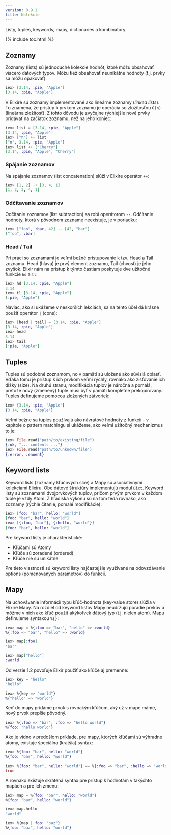 ```yaml
---
version: 0.9.1
title: Kolekcie
---
```



Listy, tuples, keywords, mapy, dictionaries a kombinátory.

{% include toc.html %}

## Zoznamy

Zoznamy (lists) sú jednoduché kolekcie hodnôt, ktoré môžu obsahovať viacero dátových typov. Môžu tiež obsahovať neunikátne hodnoty (t.j. prvky sa môžu opakovať):

```elixir
iex> [3.14, :pie, "Apple"]
[3.14, :pie, "Apple"]
```

V Elixire sú zoznamy implementované ako lineárne zoznamy (*linked lists*). To znamená, že prístup k prvkom zoznamu je operácia so zložitosťou `O(n)` (lineárna zložitosť). Z tohto dôvodu je zvyčajne rýchlejšie nové prvky pridávať na začiatok zoznamu, než na jeho koniec:

```elixir
iex> list = [3.14, :pie, "Apple"]
[3.14, :pie, "Apple"]
iex> ["π"] ++ list
["π", 3.14, :pie, "Apple"]
iex> list ++ ["Cherry"]
[3.14, :pie, "Apple", "Cherry"]
```


### Spájanie zoznamov

Na spájanie zoznamov (list concatenation) slúži v Elixire operátor `++`:

```elixir
iex> [1, 2] ++ [3, 4, 1]
[1, 2, 3, 4, 1]
```

### Odčítavanie zoznamov

Odčítanie zoznamov (list subtraction) sa robí operátorom `--`. Odčítanie hodnoty, ktorá v pôvodnom zozname neexistuje, je v poriadku:

```elixir
iex> ["foo", :bar, 42] -- [42, "bar"]
["foo", :bar]
```

### Head / Tail

Pri práci so zoznamami je veľmi bežné pristupovanie k tzv. Head a Tail zoznamu. Head (hlava) je prvý element zoznamu, Tail (chvost) je jeho zvyšok. Elixir nám na prístup k týmto častiam poskytuje dve užitočné funkcie `hd` a `tl`:

```elixir
iex> hd [3.14, :pie, "Apple"]
3.14
iex> tl [3.14, :pie, "Apple"]
[:pie, "Apple"]
```

Naviac, ako si ukážeme v neskorších lekciách, sa na tento účel dá krásne použiť operátor `|` (cons):

```elixir
iex> [head | tail] = [3.14, :pie, "Apple"]
[3.14, :pie, "Apple"]
iex> head
3.14
iex> tail
[:pie, "Apple"]
```

## Tuples

Tuples sú podobné zoznamom, no v pamäti sú uložené ako súvislá oblasť. Vďaka tomu je prístup k ich prvkom veľmi rýchly, rovnako ako zisťovanie ich dĺžky (size). Na druhú stranu, modifikácia tuplov je náročná a pomalá, pretože nový (zmenený) tuple musí byť v pamäti kompletne prekopírovaný. Tuples definujeme pomocou zložených zátvoriek:

```elixir
iex> {3.14, :pie, "Apple"}
{3.14, :pie, "Apple"}
```

Veľmi bežne sa tuples používajú ako návratové hodnoty z funkcií - v kapitole o pattern matchingu si ukážeme, ako veľmi užitočný mechanizmus to je:

```elixir
iex> File.read("path/to/existing/file")
{:ok, "... contents ..."}
iex> File.read("path/to/unknown/file")
{:error, :enoent}
```

## Keyword lists

Keyword lists (zoznamy kľúčových slov) a Mapy sú asociatívnymi kolekciami Elixiru. Obe dátové štruktúry implementujú modul `Dict`. Keyword listy sú zoznamami dvojprvkových tuplov, pričom prvým prvkom v každom tuple je vždy Atom. Z hľadiska výkonu sú na tom teda rovnako, ako zoznamy (rýchle čítanie, pomalé modifikácie):

```elixir
iex> [foo: "bar", hello: "world"]
[foo: "bar", hello: "world"]
iex> [{:foo, "bar"}, {:hello, "world"}]
[foo: "bar", hello: "world"]
```

Pre keyword listy je charakteristické:

+ Kľúčami sú Atomy
+ Kľúče sú zoradené (ordered)
+ Kľúče nie sú unikátne

Pre tieto vlastnosti sú keyword listy najčastejšie využívané na odovzdávanie options (pomenovaných parametrov) do funkcií.

## Mapy

Na uchovávanie informácií typu kľúč-hodnota (key-value store) slúžia v Elixire Mapy. Na rozdiel od keyword listov Mapy neudržujú poradie prvkov a môžme v nich ako kľúč použiť akýkoľvek dátový typ (t.j. nielen atom). Mapu definujeme syntaxou `%{}`:

```elixir
iex> map = %{:foo => "bar", "hello" => :world}
%{:foo => "bar", "hello" => :world}

iex> map[:foo]
"bar"

iex> map["hello"]
:world
```

Od verzie 1.2 povoľuje Elixir použiť ako kľúče aj premenné:

```elixir
iex> key = "hello"
"hello"

iex> %{key => "world"}
%{"hello" => "world"}
```

Keď do mapy pridáme prvok s rovnakým kľúčom, aký už v mape máme, nový prvok prepíše pôvodný.

```elixir
iex> %{:foo => "bar", :foo => "hello world"}
%{foo: "hello world"}
```

Ako je vidno v predošlom príklade, pre mapy, ktorých kľúčami sú výhradne atomy, existuje špeciálna (kratšia) syntax:

```elixir
iex> %{foo: "bar", hello: "world"}
%{foo: "bar", hello: "world"}

iex> %{foo: "bar", hello: "world"} == %{:foo => "bar", :hello => "world"}
true
```

A rovnako existuje skrátená syntax pre prístup k hodnotám v takýchto mapách a pre ich zmenu:

```elixir
iex> map = %{foo: "bar", hello: "world"}
%{foo: "bar", hello: "world"}

iex> map.hello
"world"

iex> %{map | foo: "baz"}
%{foo: "baz", hello: "world"}
```
